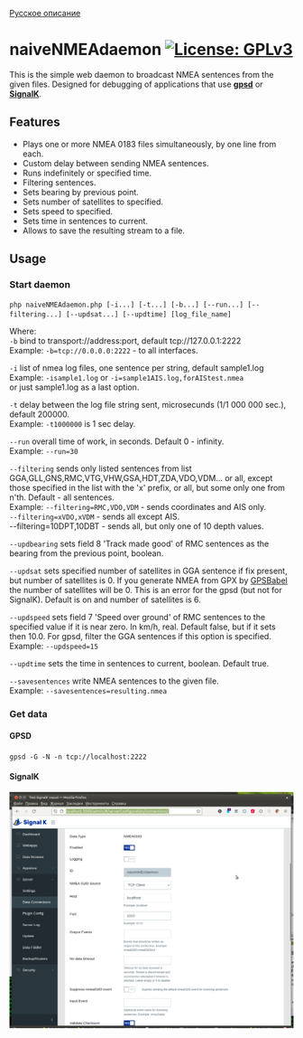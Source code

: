 [Русское описание](https://github.com/VladimirKalachikhin/naiveNMEAdaemon/blob/master/README.ru-RU.md)
# naiveNMEAdaemon [![License: GPLv3](https://www.gnu.org/graphics/gplv3-88x31.png)](https://www.gnu.org/licenses/gpl-3.0.html)

This is the simple web daemon to broadcast NMEA sentences from the given files.
Designed for debugging of applications that use **[gpsd](https://gpsd.io/)**  or **[SignalK](https://signalk.org/)**.

## Features
* Plays one or more NMEA 0183 files simultaneously, by one line from each.
* Custom delay between sending NMEA sentences.
* Runs indefinitely or specified time.
* Filtering sentences.
* Sets bearing by previous point.
* Sets number of satellites to specified.
* Sets speed to specified.
* Sets time in sentences to current.
* Allows to save the resulting stream to a file.

## Usage
### Start daemon
`php naiveNMEAdaemon.php [-i...] [-t...] [-b...] [--run...] [--filtering...] [--updsat...] [--updtime] [log_file_name]`  

Where:  
`-b` bind to transport://address:port, default tcp://127.0.0.1:2222  
Example: `-b=tcp://0.0.0.0:2222` - to all interfaces.  

`-i` list of nmea log files, one sentence per string, default sample1.log  
Example: `-isample1.log` or `-i=sample1AIS.log,forAIStest.nmea`   
or just sample1.log as a last option.

`-t` delay between the log file string sent, microsecunds (1/1 000 000 sec.), default 200000.  
Example: `-t1000000` is 1 sec delay.  

`--run` overall time of work, in seconds. Default 0 - infinity.  
Example: `--run=30`  

`--filtering` sends only listed sentences from list GGA,GLL,GNS,RMC,VTG,VHW,GSA,HDT,ZDA,VDO,VDM... or all, except those specified in the list with the 'x' prefix, or all, but some only one from n'th. Default - all sentences.  
Example: `--filtering=RMC,VDO,VDM` - sends coordinates and AIS only.  
`--filtering=xVDO,xVDM` - sends all except AIS.  
--filtering=10DPT,10DBT - sends all, but only one of 10 depth values.

`--updbearing` sets field 8 'Track made good' of RMC sentences as the bearing from the previous point, boolean.  

`--updsat` sets specified number of satellites in GGA sentence if fix present, but number of satellites is 0. If you generate NMEA from GPX by [GPSBabel](https://www.gpsbabel.org/) the number of satellites will be 0. This is an error for the gpsd (but not for SignalK). Default is on and number of satellites is 6.  

`--updspeed` sets field 7 'Speed over ground' of RMC sentences to the specified value if it is near zero. In km/h, real. Default false, but if it sets then 10.0. For gpsd, filter the GGA sentences if this option is specified.   
Example: `--updspeed=15` 

`--updtime` sets the time in sentences to current, boolean. Default true.  

`--savesentences` write NMEA sentences to the given file.  
Example: `--savesentences=resulting.nmea`  

### Get data
#### GPSD
`gpsd -G -N -n tcp://localhost:2222`  

#### SignalK
![SignalK Data Connections settings](screenshots/s1.png)
